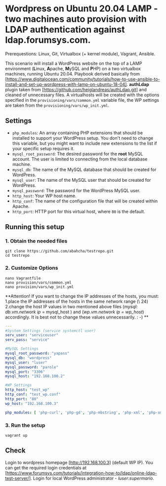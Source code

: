# Wordpress on Ubuntu 20.04 LAMP - two machines auto provision with LDAP authentication against ldap.forumsys.com.

Prerequestions: Linux, Git, Virtualbox (+ kernel module), Vagrant, Ansible.

This scenario will install a WordPress website on the top of a LAMP environment (**L**inux, **A**pache, **M**ySQL and **P**HP) on a two virtualbox machines, running Ubuntu 20.04. 
Playbook derived basically from [https://www.digitalocean.com/community/tutorials/how-to-use-ansible-to-install-and-set-up-wordpress-with-lamp-on-ubuntu-18-04]. **authLdap** plugin taken from [https://github.com/heiglandreas/authLdap.git] and cleaned of unnecessary files. A virtualhosts will be created with the options specified in the `provisioning/vars/common.yml` variable file, the WP settings are taken from the `provisioning/vars/wp_init.yml`.

## Settings

- `php_modules`:  An array containing PHP extensions that should be installed to support your WordPress setup. You don't need to change this variable, but you might want to include new extensions to the list if your specific setup requires it.
- `mysql_root_password`: The desired password for the **root** MySQL account. The user is limited to connecting from the local database machine.
- `mysql_db`: The name of the MySQL database that should be created for WordPress.
- `mysql_user`: The name of the MySQL user that should be created for WordPress.
- `mysql_password`: The password for the WordPress MySQL user.
- `http_host`: Your WP host name.
- `http_conf`: The name of the configuration file that will be created within Apache.
- `http_port`: HTTP port for this virtual host, where `80` is the default. 

## Running this setup

### 1. Obtain the needed files 
```shell
git clone https://github.com/abahcha/testrepo.git
cd testrepo
```

### 2. Customize Options

```shell
nano Vagrantfile
nano provision/vars/common.yml
nano provision/vars/wp_init.yml
```
**Attention! If you want to change the IP addresses of the hosts, you must:
1.place the IP addresses of the hosts in the same network range (\ 24)
2.change the host IP values in two mentioned above files (_mysql: db.vm.network ip_ = mysql_host ) and (_wp.vm.network ip = wp_host_) accordingly.
It is best not to change these values unnecessarily. : -) **

```yml
---
#System Settings (service systemctl user)
serv_user: "serviceuser"
serv_pass: "service"

#MySQL Settings
mysql_root_password: "yapass"
mysql_db: "wordpress"
mysql_user: "luser"
mysql_password: "parole"
mysql_port: "3306"
mysql_host: "192.168.100.2"

#WP Settings
http_host: "test_wp"
http_conf: "test_wp.conf"
http_port: "80"
wp_host: "192.168.100.3"

php_modules: [ 'php-curl', 'php-gd', 'php-mbstring', 'php-xml', 'php-xmlrpc', 'php-soap', 'php-intl', 'php-zip', 'php-ldap' ]
```

### 3. Run the setup

```shell 
vagrant up
```

## Check

Login to wordpress homepage [http://192.168.100.3] (default WP IP). You can get the required login credentials at [https://www.forumsys.com/tutorials/integration-how-to/ldap/online-ldap-test-server/].
Login for local WordPress administrator - _luser:supermario_.
